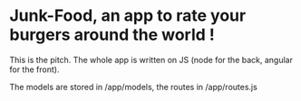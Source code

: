 # Junk-Food, an app to rate your burgers around the world !

This is the pitch. The whole app is written on JS (node for the back, angular for the front).


The models are stored in /app/models, the routes in /app/routes.js